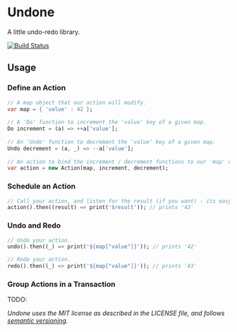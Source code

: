 # Undone

A little undo-redo library.

[![Build Status](https://drone.io/github.com/rmsmith/undone/status.png)][badge]

## Usage

### Define an Action

```dart
// A map object that our action will modify.
var map = { 'value' : 42 }; 
  
// A 'Do' function to increment the 'value' key of a given map.  
Do increment = (a) => ++a['value'];
  
// An 'Undo' function to decrement the 'value' key of a given map.
Undo decrement = (a, _) => --a['value'];    
  
// An action to bind the increment / decrement functions to our 'map' object.
var action = new Action(map, increment, decrement);  
```

### Schedule an Action

```dart
// Call your action, and listen for the result (if you want) - its easy!
action().then((result) => print('$result')); // prints '43'
```

### Undo and Redo

```dart
// Undo your action.
undo().then((_) => print('${map["value"]}')); // prints '42'

// Redo your action.
redo().then((_) => print('${map["value"]}')); // prints '43'
```

### Group Actions in a Transaction

TODO:

_Undone uses the MIT license as described in the LICENSE file, and follows
[semantic versioning][]._

[badge]: https://drone.io/github.com/rmsmith/undone/latest
[semantic versioning]: http://semver.org/
